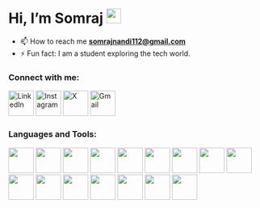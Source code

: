 <h1 align:"center"> Hi, I’m Somraj <img src="https://github.com/piyushP7pravin/piyushP7pravin/blob/master/Hi.gif" width="29px"> </h1>


- 📫 How to reach me **somrajnandi112@gmail.com**
- ⚡ Fun fact: I am a student exploring the tech world.
<h3 align:"left">Connect with me:</h3>
<p align:"left">
<a href:"www.linkedin.com/in/somraj-nandi-011817323" target="blank"><img src ="https://upload.wikimedia.org/wikipedia/commons/c/ca/LinkedIn_logo_initials.png" alt="LinkedIn" width="50"></a>
<a href:"https://www.instagram.com/somrajnandi" target="blank"><img src ="https://upload.wikimedia.org/wikipedia/commons/thumb/9/95/Instagram_logo_2022.svg/1920px-Instagram_logo_2022.svg.png" alt="Instagram" width="50"></a>
<a href:"https://x.com/somraj_nandi" target="blank"><img src ="https://img.freepik.com/free-vector/new-2023-twitter-logo-x-icon-design_1017-45418.jpg?t=st=1732195389~exp=1732198989~hmac=94b8cb1b9d8dc83b7881920433525d6b7726b21ef9a14dc75d9ece69bad3a3da&w=1380" alt="X" width="50"></a>
<a href:"https://mail.google.com/" target="blank"><img src ="https://cdn.worldvectorlogo.com/logos/official-gmail-icon-2020-.svg" alt="Gmail" width="50"></a>
</p>
<h3 align="left">Languages and Tools:</h3>
<p align="left">
  <a href="https://en.wikipedia.org/wiki/HTML5" target="_blank"><img height="50" src="https://cdn.worldvectorlogo.com/logos/html-1.svg"></a>
  <a href="https://en.wikipedia.org/wiki/CSS" target="_blank"><img height="50" src="https://cdn.worldvectorlogo.com/logos/css-3.svg"></a>
  <a href="https://tailwindcss.com/" target="_blank"><img height="50" src="https://cdn.worldvectorlogo.com/logos/tailwind-css-2.svg"></a>
  <a href="https://en.wikipedia.org/wiki/JavaScript" target="_blank"><img height="50" src="https://cdn.worldvectorlogo.com/logos/javascript-1.svg"></a>
  <a href="https://react.dev/" target="_blank"><img height="50" src="https://cdn.worldvectorlogo.com/logos/react-2.svg"></a>
  <a href="https://reactrouter.com/" target="_blank"><img height="50" src="https://reactrouter.com/_brand/React%20Router%20Brand%20Assets/React%20Router%20Logo/Light.png"></a>
  <a href="https://vuejs.org/" target="_blank"><img height="50" src="https://cdn.worldvectorlogo.com/logos/vue-9.svg"></a>
  <a href="https://expressjs.com/" target="_blank"><img height="50" src="https://img.icons8.com/?size=100&id=PZQVBAxaueDJ&format=png&color=000000"></a>
  <a href="https://git-scm.com/" target="_blank"><img height="50" src="https://www.vectorlogo.zone/logos/git-scm/git-scm-ar21.svg"></a>
  <a href="https://www.figma.com/" target="_blank"><img height="50" src="https://cdn.worldvectorlogo.com/logos/figma-icon.svg"></a>
  <a href="https://learn.microsoft.com/en-us/cpp/windows/latest-supported-vc-redist?view=msvc-170" target="_blank"><img height="50" src="https://cdn.worldvectorlogo.com/logos/c.svg"></a>
  <a href="https://www.python.org/" target="_blank"><img height="50" src="https://www.vectorlogo.zone/logos/python/python-ar21.svg"></a>
  <a href="https://pandas.pydata.org//" target="_blank"><img height="50" src="https://cdn.worldvectorlogo.com/logos/pandas.svg"></a> 
  <a href="https://numpy.org/" target="_blank"><img height="50" src="https://cdn.worldvectorlogo.com/logos/numpy-1.svg"></a>
  <a href="https://matplotlib.org/" target="_blank"><img height="50" src="https://cdn.worldvectorlogo.com/logos/matplotlib-1.svg"></a>
  <a href="https://seaborn.pydata.org/" target="_blank"><img height="50" src="https://cdn.worldvectorlogo.com/logos/seaborn-1.svg"></a>


</p> 

<!---
somraj112/somraj112 is a ✨ special ✨ repository because its `README.md` (this file) appears on your GitHub profile.
You can click the Preview link to take a look at your changes.
--->
